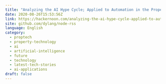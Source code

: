 ```yaml
---
title: "Analyzing the AI Hype Cycle; Applied to Automation in the Property Industry "
date: 2020-08-26T15:53:56Z
link: https://hackernoon.com/analyzing-the-ai-hype-cycle-applied-to-automation-in-the-property-industry-y72h3u3k?source=rss&utm_medium=RSS&utm_source=news.12bit.vn
site: github.com/dylang/node-rss
language: English
category:
  - proptech
  - property-technology
  - ai
  - artificial-intelligence
  - future
  - technology
  - latest-tech-stories
  - ai-applications
draft: false
---
```

